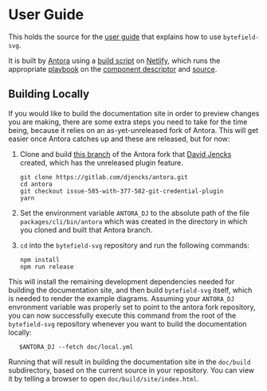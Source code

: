 # User Guide

This holds the source for the [user
guide](https://bytefield-svg.netlify.com/) that explains how to use
`bytefield-svg`.

It is built by [Antora](https://antora.org) using a [build
script](build.sh) on [Netlify](https://netlify.com), which runs the
appropriate [playbook](netlify.yml) on the [component
descriptor](antora.yml) and [source](modules/ROOT).

## Building Locally

If you would like to build the documentation site in order to preview
changes you are making, there are some extra steps you need to take
for the time being, because it relies on an as-yet-unreleased fork of
Antora. This will get easier once Antora catches up and these are
released, but for now:

1. Clone and build [this
   branch](https://gitlab.com/djencks/antora/-/tree/issue-585-with-377-582-git-credential-plugin)
   of the Antora fork that [David Jencks](https://gitlab.com/djencks)
   created, which has the unreleased plugin feature.

       git clone https://gitlab.com/djencks/antora.git
       cd antora
       git checkout issue-585-with-377-582-git-credential-plugin
       yarn

2. Set the environment variable `ANTORA_DJ` to the absolute path of
   the file `packages/cli/bin/antora` which was created in the
   directory in which you cloned and built that Antora branch.

3. `cd` into the `bytefield-svg` repository and run the following commands:

       npm install
       npm run release

This will install the remaining development dependencies needed for
building the documentation site, and then build `bytefield-svg`
itself, which is needed to render the example diagrams. Assuming your
`ANTORA_DJ` envronment variable was properly set to point to the
antora fork repository, you can now successfully execute this command
from the root of the `bytefield-svg` repository whenever you want to build
the documentation locally:

       $ANTORA_DJ --fetch doc/local.yml

Running that will result in building the documentation site in the
`doc/build` subdirectory, based on the current source in your
repository. You can view it by telling a browser to open
`doc/build/site/index.html`.
